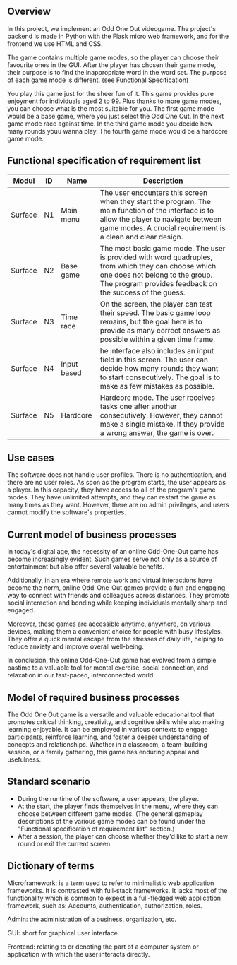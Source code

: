 ## Overview
In this project, we implement an Odd One Out videogame.
The project's backend is made in Python with the Flask micro web framework, and for the frontend we use HTML and CSS.

The game contains multiple game modes, so the player can choose their favourite ones in the GUI.
After the player has chosen their game mode, their purpose is to find the inappropriate word in the word set.
The purpose of each game mode is different. (see Functional Specification)

You play this game just for the sheer fun of it. This game provides pure enjoyment for individuals aged 2 to 99.
Plus thanks to more game modes, you can choose what is the most suitable for you.
The first game mode would be a base game, where you just select the Odd One Out.
In the next game mode race against time.
In the third game mode you decide how many rounds youu wanna play.
The fourth game mode would be a hardcore game mode.

## Functional specification of requirement list

| Modul   | ID   | Name       | Description |
| ------- | ---- | ---------- | ----------- |
| Surface | N1   | Main menu  |  The user encounters this screen when they start the program. The main function of the interface is to allow the player to navigate between game modes. A crucial requirement is a clean and clear design.  |
| Surface | N2   | Base game  | The most basic game mode. The user is provided with word quadruples, from which they can choose which one does not belong to the group. The program provides feedback on the success of the guess. |
| Surface | N3   | Time race  |  On the screen, the player can test their speed. The basic game loop remains, but the goal here is to provide as many correct answers as possible within a given time frame. |
| Surface | N4   | Input based| he interface also includes an input field in this screen. The user can decide how many rounds they want to start consecutively. The goal is to make as few mistakes as possible.  |
| Surface | N5   | Hardcore   |   Hardcore mode. The user receives tasks one after another consecutively. However, they cannot make a single mistake. If they provide a wrong answer, the game is over.  |


## Use cases

The software does not handle user profiles. There is no authentication, and there are no user roles. As soon as the program starts, the user appears as a player. In this capacity, they have access to all of the program's game modes. They have unlimited attempts, and they can restart the game as many times as they want. However, there are no admin privileges, and users cannot modify the software's properties.

## Current model of business processes

In today's digital age, the necessity of an online Odd-One-Out game has become increasingly evident. 
Such games serve not only as a source of entertainment but also offer several valuable benefits.

Additionally, in an era where remote work and virtual interactions have become the norm, online Odd-One-Out games provide a fun and engaging way to connect with friends and colleagues across distances. 
They promote social interaction and bonding while keeping individuals mentally sharp and engaged.

Moreover, these games are accessible anytime, anywhere, on various devices, making them a convenient choice for people with busy lifestyles. 
They offer a quick mental escape from the stresses of daily life, helping to reduce anxiety and improve overall well-being.

In conclusion, the online Odd-One-Out game has evolved from a simple pastime to a valuable tool for mental exercise, social connection, and relaxation in our fast-paced, interconnected world.

## Model of required business processes

The Odd One Out game is a versatile and valuable educational tool that promotes critical thinking, creativity, and cognitive skills while also making learning enjoyable. It can be employed in various contexts to engage participants, reinforce learning, and foster a deeper understanding of concepts and relationships. Whether in a classroom, a team-building session, or a family gathering, this game has enduring appeal and usefulness.

## Standard scenario

- During the runtime of the software, a user appears, the player.
- At the start, the player finds themselves in the menu, where they can choose between different game modes. (The general gameplay descriptions of the various game modes can be found under the "Functional specification of requirement list" section.)
- After a session, the player can choose whether they'd like to start a new round or exit the current screen.

## Dictionary of terms

Microframework: is a term used to refer to minimalistic web application frameworks. It is contrasted with full-stack frameworks. It lacks most of the functionality which is common to expect in a full-fledged web application framework, such as: Accounts, authentication, authorization, roles.

Admin: the administration of a business, organization, etc.

GUI: short for graphical user interface.

Frontend: relating to or denoting the part of a computer system or application with which the user interacts directly.
